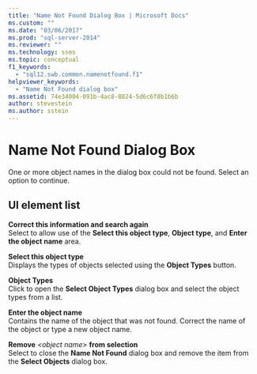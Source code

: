 ```yaml
---
title: "Name Not Found Dialog Box | Microsoft Docs"
ms.custom: ""
ms.date: "03/06/2017"
ms.prod: "sql-server-2014"
ms.reviewer: ""
ms.technology: ssms
ms.topic: conceptual
f1_keywords: 
  - "sql12.swb.common.namenotfound.f1"
helpviewer_keywords: 
  - "Name Not Found dialog box"
ms.assetid: 74e34004-091b-4ac8-8824-5d6c6f8b1b6b
author: stevestein
ms.author: sstein
---
```

# Name Not Found Dialog Box
  One or more object names in the dialog box could not be found. Select an option to continue.  
  
## UI element list  
 **Correct this information and search again**  
 Select to allow use of the **Select this object type**, **Object type**, and **Enter the object name** area.  
  
 **Select this object type**  
 Displays the types of objects selected using the **Object Types** button.  
  
 **Object Types**  
 Click to open the **Select Object Types** dialog box and select the object types from a list.  
  
 **Enter the object name**  
 Contains the name of the object that was not found. Correct the name of the object or type a new object name.  
  
 **Remove**  *\<object name>*  **from selection**  
 Select to close the **Name Not Found** dialog box and remove the item from the **Select Objects** dialog box.  
  
  
